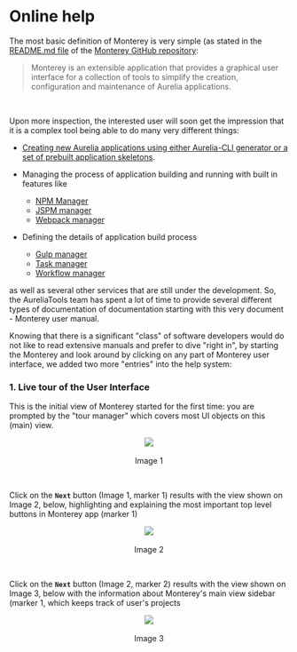 # Online help

The most basic definition of Monterey is very simple (as stated in the [README.md file](https://github.com/monterey-framework/monterey/blob/master/README.md) of the [Monterey GitHub repository](https://github.com/monterey-framework/monterey): 

> Monterey is an extensible application that provides a graphical user interface for a collection of tools to simplify the creation, configuration and maintenance of Aurelia applications.
<br>

Upon more inspection, the interested user will soon get the impression that it is a complex tool being able to do many very different things:

- [Creating new Aurelia applications using either Aurelia-CLI generator or a set of prebuilt application skeletons](./content/creating_new_application.html).

- Managing the process of application building and running with built in features like
  - [NPM Manager](./content/features/npm_manager.html)
  - [JSPM manager](./content/features/jspm_manager.html)
  - [Webpack manager](./content/features/webpack.html)


- Defining the details of application build process
  - [Gulp manager]()
  - [Task manager]()
  - [Workflow manager]()

as well as several other services that are still under the development. So, the AureliaTools team has spent a lot of time to provide several different types of documentation of documentation starting with this very document - Monterey user manual.

Knowing that there is a significant "class" of software developers would do not like to read extensive manuals and prefer to dive "right in", by starting the Monterey and look around by clicking on any part of Monterey user interface, we added two more "entries" into the help system:

### 1. Live tour of the User Interface

This is the initial view of Monterey started for the first time: you are prompted by the "tour manager" which covers most UI objects on this (main) view.

<p align=center>
  <img src="https://cloud.githubusercontent.com/assets/2712405/18611398/c4443dae-7d05-11e6-9106-8d4196d5da32.png"></img>
 <br><br>
Image 1
</p>

<br>

Click on the **`Next`** button (Image 1, marker 1) results with the view shown on Image 2, below, highlighting and explaining the most important top level buttons in Monterey app (marker 1)

<p align=center>
  <img src="https://cloud.githubusercontent.com/assets/2712405/18611421/b6c51f80-7d06-11e6-996f-d08830ffc90b.png"></img>
 <br><br>
Image 2
</p>

<br>

Click on the **`Next`** button (Image 2, marker 2) results with the view shown on Image 3, below with the information about Monterey's main view sidebar (marker 1, which keeps track of user's projects

<p align=center>
  <img src="https://cloud.githubusercontent.com/assets/2712405/18611449/a4c8ed10-7d07-11e6-8680-59fed717118a.png"></img>
 <br><br>
Image 3
</p>

<br>





